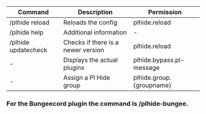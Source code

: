 
| Command  | Description | Permission |
| ------------- | ------------- | ------------- |
| /plhide reload | Reloads the config | plhide.reload |
| /plhide help| Additional information | - |
| /plhide updatecheck| Checks if there is a newer version | plhide.reload |
| - | Displays the actual plugins | plhide.bypass.pl-message |
| - | Assign a Pl Hide group | plhide.group.{groupname} |

### For the Bungeecord plugin the command is /plhide-bungee.